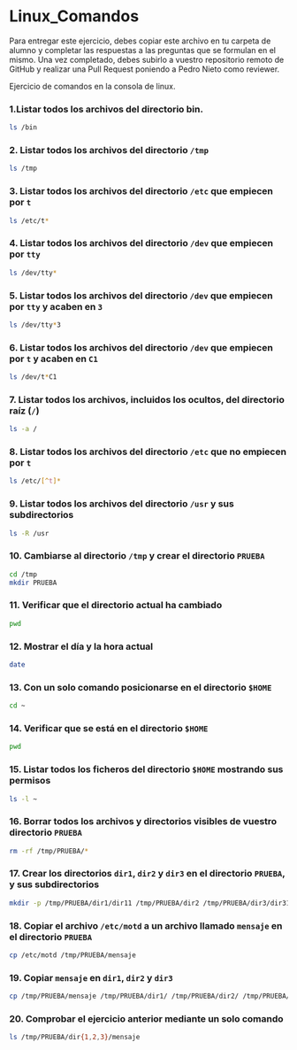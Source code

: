 # Linux_Comandos

Para entregar este ejercicio, debes copiar este archivo en tu carpeta de alumno y completar las respuestas a las preguntas que se formulan en el mismo.
Una vez completado, debes subirlo a vuestro repositorio remoto de GitHub y realizar una Pull Request poniendo a Pedro Nieto como reviewer.


Ejercicio de comandos en la consola de linux.

  ### 1.Listar todos los archivos del directorio bin.
  ```bash
  ls /bin
  ```

  ### 2. Listar todos los archivos del directorio `/tmp`
  ```bash
  ls /tmp
  ```

  ### 3. Listar todos los archivos del directorio `/etc` que empiecen por `t`
  ```bash
  ls /etc/t*
  ```

  ### 4. Listar todos los archivos del directorio `/dev` que empiecen por `tty`
  ```bash
  ls /dev/tty*
  ```

  ### 5. Listar todos los archivos del directorio `/dev` que empiecen por `tty` y acaben en `3`
  ```bash
  ls /dev/tty*3
  ```

  ### 6. Listar todos los archivos del directorio `/dev` que empiecen por `t` y acaben en `C1`
  ```bash
  ls /dev/t*C1
  ```

  ### 7. Listar todos los archivos, incluidos los ocultos, del directorio raíz (`/`)
  ```bash
  ls -a /
  ```

  ### 8. Listar todos los archivos del directorio `/etc` que no empiecen por `t`
  ```bash
  ls /etc/[^t]*
  ```

  ### 9. Listar todos los archivos del directorio `/usr` y sus subdirectorios
  ```bash
  ls -R /usr
  ```

  ### 10. Cambiarse al directorio `/tmp` y crear el directorio `PRUEBA`
  ```bash
  cd /tmp
  mkdir PRUEBA
  ```

  ### 11. Verificar que el directorio actual ha cambiado
  ```bash
  pwd
  ```

  ### 12. Mostrar el día y la hora actual
  ```bash
  date
  ```

  ### 13. Con un solo comando posicionarse en el directorio `$HOME`
  ```bash
  cd ~
  ```

  ### 14. Verificar que se está en el directorio `$HOME`
  ```bash
  pwd
  ```

  ### 15. Listar todos los ficheros del directorio `$HOME` mostrando sus permisos
  ```bash
  ls -l ~
  ```

  ### 16. Borrar todos los archivos y directorios visibles de vuestro directorio `PRUEBA`
  ```bash
  rm -rf /tmp/PRUEBA/*
  ```

  ### 17. Crear los directorios `dir1`, `dir2` y `dir3` en el directorio `PRUEBA`, y sus subdirectorios
  ```bash
  mkdir -p /tmp/PRUEBA/dir1/dir11 /tmp/PRUEBA/dir2 /tmp/PRUEBA/dir3/dir31/dir311 /tmp/PRUEBA/dir3/dir31/dir312
  ```

  ### 18. Copiar el archivo `/etc/motd` a un archivo llamado `mensaje` en el directorio `PRUEBA`
  ```bash
  cp /etc/motd /tmp/PRUEBA/mensaje
  ```

  ### 19. Copiar `mensaje` en `dir1`, `dir2` y `dir3`
  ```bash
  cp /tmp/PRUEBA/mensaje /tmp/PRUEBA/dir1/ /tmp/PRUEBA/dir2/ /tmp/PRUEBA/dir3/
  ```

  ### 20. Comprobar el ejercicio anterior mediante un solo comando
  ```bash
  ls /tmp/PRUEBA/dir{1,2,3}/mensaje

      
    
